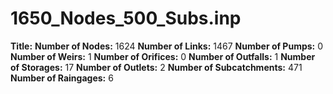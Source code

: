 # 1650_Nodes_500_Subs.inp
**Title:** 
**Number of Nodes:** 1624
**Number of Links:** 1467
**Number of Pumps:** 0
**Number of Weirs:** 1
**Number of Orifices:** 0
**Number of Outfalls:** 1
**Number of Storages:** 17
**Number of Outlets:** 2
**Number of Subcatchments:** 471
**Number of Raingages:** 6
